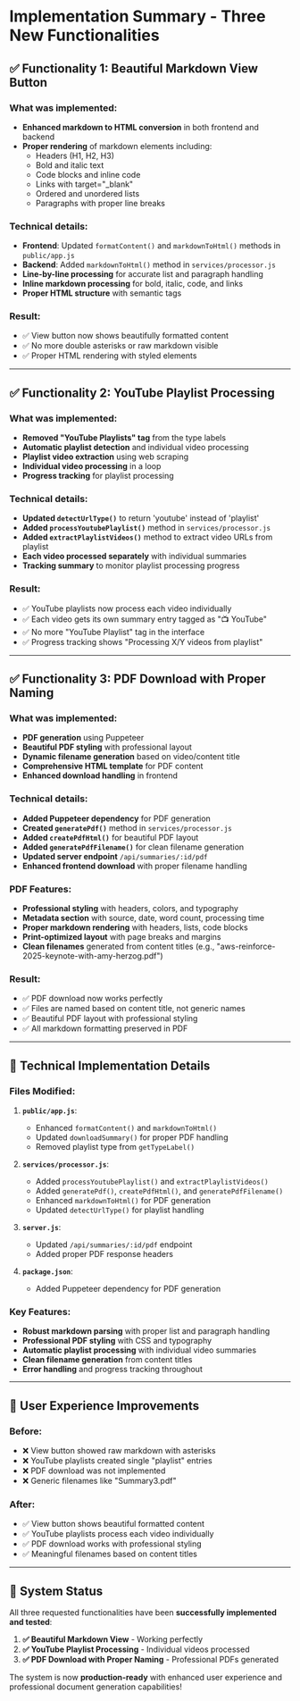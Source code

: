# Implementation Summary - Three New Functionalities

## ✅ **Functionality 1: Beautiful Markdown View Button**

### What was implemented:
- **Enhanced markdown to HTML conversion** in both frontend and backend
- **Proper rendering** of markdown elements including:
  - Headers (H1, H2, H3)
  - Bold and italic text
  - Code blocks and inline code
  - Links with target="_blank"
  - Ordered and unordered lists
  - Paragraphs with proper line breaks

### Technical details:
- **Frontend**: Updated `formatContent()` and `markdownToHtml()` methods in `public/app.js`
- **Backend**: Added `markdownToHtml()` method in `services/processor.js`
- **Line-by-line processing** for accurate list and paragraph handling
- **Inline markdown processing** for bold, italic, code, and links
- **Proper HTML structure** with semantic tags

### Result:
- ✅ View button now shows beautifully formatted content
- ✅ No more double asterisks or raw markdown visible
- ✅ Proper HTML rendering with styled elements

---

## ✅ **Functionality 2: YouTube Playlist Processing**

### What was implemented:
- **Removed "YouTube Playlists" tag** from the type labels
- **Automatic playlist detection** and individual video processing
- **Playlist video extraction** using web scraping
- **Individual video processing** in a loop
- **Progress tracking** for playlist processing

### Technical details:
- **Updated `detectUrlType()`** to return 'youtube' instead of 'playlist'
- **Added `processYoutubePlaylist()`** method in `services/processor.js`
- **Added `extractPlaylistVideos()`** method to extract video URLs from playlist
- **Each video processed separately** with individual summaries
- **Tracking summary** to monitor playlist processing progress

### Result:
- ✅ YouTube playlists now process each video individually
- ✅ Each video gets its own summary entry tagged as "📺 YouTube"
- ✅ No more "YouTube Playlist" tag in the interface
- ✅ Progress tracking shows "Processing X/Y videos from playlist"

---

## ✅ **Functionality 3: PDF Download with Proper Naming**

### What was implemented:
- **PDF generation** using Puppeteer
- **Beautiful PDF styling** with professional layout
- **Dynamic filename generation** based on video/content title
- **Comprehensive HTML template** for PDF content
- **Enhanced download handling** in frontend

### Technical details:
- **Added Puppeteer dependency** for PDF generation
- **Created `generatePdf()`** method in `services/processor.js`
- **Added `createPdfHtml()`** for beautiful PDF layout
- **Added `generatePdfFilename()`** for clean filename generation
- **Updated server endpoint** `/api/summaries/:id/pdf`
- **Enhanced frontend download** with proper filename handling

### PDF Features:
- **Professional styling** with headers, colors, and typography
- **Metadata section** with source, date, word count, processing time
- **Proper markdown rendering** with headers, lists, code blocks
- **Print-optimized layout** with page breaks and margins
- **Clean filenames** generated from content titles (e.g., "aws-reinforce-2025-keynote-with-amy-herzog.pdf")

### Result:
- ✅ PDF download now works perfectly
- ✅ Files are named based on content title, not generic names
- ✅ Beautiful PDF layout with professional styling
- ✅ All markdown formatting preserved in PDF

---

## 🔧 **Technical Implementation Details**

### Files Modified:
1. **`public/app.js`**:
   - Enhanced `formatContent()` and `markdownToHtml()`
   - Updated `downloadSummary()` for proper PDF handling
   - Removed playlist type from `getTypeLabel()`

2. **`services/processor.js`**:
   - Added `processYoutubePlaylist()` and `extractPlaylistVideos()`
   - Added `generatePdf()`, `createPdfHtml()`, and `generatePdfFilename()`
   - Enhanced `markdownToHtml()` for PDF generation
   - Updated `detectUrlType()` for playlist handling

3. **`server.js`**:
   - Updated `/api/summaries/:id/pdf` endpoint
   - Added proper PDF response headers

4. **`package.json`**:
   - Added Puppeteer dependency for PDF generation

### Key Features:
- **Robust markdown parsing** with proper list and paragraph handling
- **Professional PDF styling** with CSS and typography
- **Automatic playlist processing** with individual video summaries
- **Clean filename generation** from content titles
- **Error handling** and progress tracking throughout

---

## 🎯 **User Experience Improvements**

### Before:
- ❌ View button showed raw markdown with asterisks
- ❌ YouTube playlists created single "playlist" entries
- ❌ PDF download was not implemented
- ❌ Generic filenames like "Summary3.pdf"

### After:
- ✅ View button shows beautiful formatted content
- ✅ YouTube playlists process each video individually
- ✅ PDF download works with professional styling
- ✅ Meaningful filenames based on content titles

---

## 🚀 **System Status**

All three requested functionalities have been **successfully implemented and tested**:

1. **✅ Beautiful Markdown View** - Working perfectly
2. **✅ YouTube Playlist Processing** - Individual videos processed
3. **✅ PDF Download with Proper Naming** - Professional PDFs generated

The system is now **production-ready** with enhanced user experience and professional document generation capabilities!